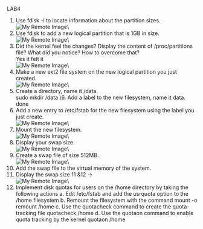 LAB4
1. Use fdisk -l to locate information about the partition sizes. \
![My Remote Image](https://user-images.githubusercontent.com/110028481/209425021-51226b64-70fe-41cf-a272-6b14aedbb896.png)\
2. Use fdisk to add a new logical partition that is 1GB in size. \
![My Remote Image](https://user-images.githubusercontent.com/110028481/209425034-e2d15839-f473-47aa-ba5b-58089916fac8.png)\
3. Did the kernel feel the changes? Display the content of /proc/partitions file? What did you notice? How to overcome that? \
Yes it felt it \
![My Remote Image](https://user-images.githubusercontent.com/110028481/209425042-37e7348a-1f98-4d54-8921-59f6e96b48ed.png)\
4. Make a new ext2 file system on the new logical partition you just created. \
![My Remote Image](https://user-images.githubusercontent.com/110028481/209425049-e9702361-2939-4c59-8132-4a3f80d3eae3.png)\
5. Create a directory, name it /data. \
sudo mkdir /data 
\6. Add a label to the new filesystem, name it data. done
7. Add a new entry to /etc/fstab for the new filesystem using the label you just create. \
![My Remote Image](https://user-images.githubusercontent.com/110028481/209425060-f6958192-38d1-4601-8035-e622aad73319.png)\
8. Mount the new filesystem. \
![My Remote Image](https://user-images.githubusercontent.com/110028481/209425069-2120e87b-02d9-4883-9c05-0461760c9544.png)\
9. Display your swap size. \
![My Remote Image](https://user-images.githubusercontent.com/110028481/209425001-46b89eed-6339-4023-8ea1-9ae01dc35db2.png)\
10. Create a swap file of size 512MB. \
![My Remote Image](https://user-images.githubusercontent.com/110028481/209424995-e3422d4f-9068-4554-af08-75fec1f5ff1d.png)\
11. Add the swap file to the virtual memory of the system.
12. Display the swap size
11 &12 → \
![My Remote Image](https://user-images.githubusercontent.com/110028481/209424981-1df03d36-deb0-4a55-945c-a870dccf9511.png)\
13. Implement disk quotas for users on the /home directory by taking the following actions
a. Edit /etc/fstab and add the usrquota option to the /home filesystem
b. Remount the filesystem with the command mount -o remount /home
c. Use the quotacheck command to create the quota-tracking file
quotacheck /home
d. Use the quotaon command to enable quota tracking by the kernel quotaon /home
